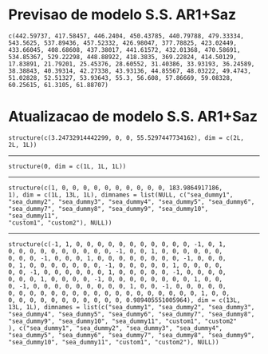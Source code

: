 # Previsao de modelo S.S. AR1+Saz

    c(442.59737, 417.58457, 446.2404, 450.43785, 440.79788, 479.33334, 
    543.5625, 537.89436, 457.52332, 426.98047, 377.78825, 423.02449, 
    433.66045, 408.68608, 437.38017, 441.61572, 432.01368, 470.58691, 
    534.85367, 529.22298, 448.88922, 418.3835, 369.22824, 414.50129, 
    17.83891, 21.79201, 25.45376, 28.60552, 31.40386, 33.93193, 36.24589, 
    38.38843, 40.39314, 42.27338, 43.93136, 44.85567, 48.03222, 49.4743, 
    51.02828, 52.51327, 53.93643, 55.3, 56.608, 57.86669, 59.08328, 
    60.25615, 61.3105, 61.88707)

# Atualizacao de modelo S.S. AR1+Saz

    structure(c(3.24732914442299, 0, 0, 55.5297447734162), dim = c(2L, 
    2L, 1L))

---

    structure(0, dim = c(1L, 1L, 1L))

---

    structure(c(1, 0, 0, 0, 0, 0, 0, 0, 0, 0, 0, 183.9864917186, 
    1), dim = c(1L, 13L, 1L), dimnames = list(NULL, c("sea_dummy1", 
    "sea_dummy2", "sea_dummy3", "sea_dummy4", "sea_dummy5", "sea_dummy6", 
    "sea_dummy7", "sea_dummy8", "sea_dummy9", "sea_dummy10", "sea_dummy11", 
    "custom1", "custom2"), NULL))

---

    structure(c(-1, 1, 0, 0, 0, 0, 0, 0, 0, 0, 0, 0, 0, -1, 0, 1, 
    0, 0, 0, 0, 0, 0, 0, 0, 0, 0, -1, 0, 0, 1, 0, 0, 0, 0, 0, 0, 
    0, 0, 0, -1, 0, 0, 0, 1, 0, 0, 0, 0, 0, 0, 0, 0, -1, 0, 0, 0, 
    0, 1, 0, 0, 0, 0, 0, 0, 0, -1, 0, 0, 0, 0, 0, 1, 0, 0, 0, 0, 
    0, 0, -1, 0, 0, 0, 0, 0, 0, 1, 0, 0, 0, 0, 0, -1, 0, 0, 0, 0, 
    0, 0, 0, 1, 0, 0, 0, 0, -1, 0, 0, 0, 0, 0, 0, 0, 0, 1, 0, 0, 
    0, -1, 0, 0, 0, 0, 0, 0, 0, 0, 0, 1, 0, 0, -1, 0, 0, 0, 0, 0, 
    0, 0, 0, 0, 0, 0, 0, 0, 0, 0, 0, 0, 0, 0, 0, 0, 0, 0, 1, 0, 0, 
    0, 0, 0, 0, 0, 0, 0, 0, 0, 0, 0, 0.989405551005964), dim = c(13L, 
    13L, 1L), dimnames = list(c("sea_dummy1", "sea_dummy2", "sea_dummy3", 
    "sea_dummy4", "sea_dummy5", "sea_dummy6", "sea_dummy7", "sea_dummy8", 
    "sea_dummy9", "sea_dummy10", "sea_dummy11", "custom1", "custom2"
    ), c("sea_dummy1", "sea_dummy2", "sea_dummy3", "sea_dummy4", 
    "sea_dummy5", "sea_dummy6", "sea_dummy7", "sea_dummy8", "sea_dummy9", 
    "sea_dummy10", "sea_dummy11", "custom1", "custom2"), NULL))


